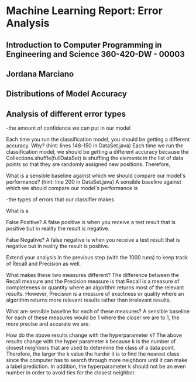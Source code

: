 # Machine Learning Report: Error Analysis
## Introduction to Computer Programming in Engineering and Science 360-420-DW - 00003
## Jordana Marciano

## Distributions of Model Accuracy

## Analysis of different error types

-the amount of confidence we can put in our model

Each time you run the classification model, you should be getting a different accuracy. Why? (hint: lines 148-150 in DataSet.java)
Each time we run the classification model, we should be getting a different accuracy because the Collections.shuffle(fullDataSet) is shuffling the elements in the list of data points so that they are randomly assigned new positions. Therefore, 

What is a sensible baseline against which we should compare our model's performance? (hint: line 200 in DataSet.java)
A sensible baseline against which we should compare our model's performance is 


-the types of errors that our classifier makes

What is a

False Positive?
A false positive is when you receive a test result that is positive but in reality the result is negative.

False Negative?
A false negative is when you receive a test result that is negative but in reality the result is positive.

Extend your analysis in the previous step (with the 1000 runs) to keep track of Recall and Precision as well.

What makes these two measures different?
The difference between the Recall measure and the Precision measure is that Recall is a measure of completeness or quantity where an algorithm returns most of the relevant results. However, Precision is a measure of exactness or quality where an algorithm returns more relevant results rather than irrelevant results.

What are sensible baseline for each of these measures?
A sensible baseline for each of these measures would be 1 where the closer we are to 1, the more precise and accurate we are.

How do the above results change with the hyperparameter k?
The above results change with the hyper parameter k because k is the number of closest neighbors that are used to determine the class of a data point. Therefore, the larger the k value the harder it is to find the nearest class since the computer has to search through more neighbors until it can make a label prediction. In addition, the hyperparameter k should not be an even number in order to avoid ties for the closest neighbor.
